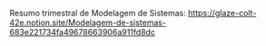 Resumo trimestral de Modelagem de Sistemas:
https://glaze-colt-42e.notion.site/Modelagem-de-sistemas-683e221734fa49678663906a911fd8dc